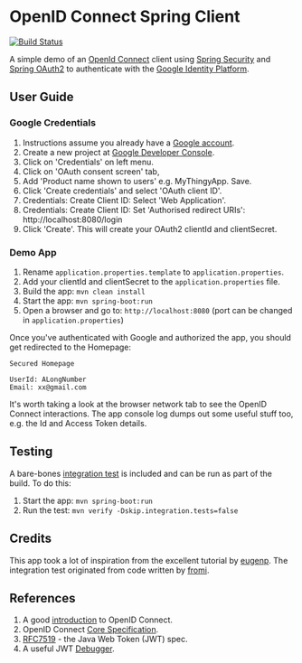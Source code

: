 # OpenID Connect Spring Client

[![Build Status](https://travis-ci.org/gazbert/openid-connect-spring-client.svg?branch=master)](https://travis-ci.org/gazbert/openid-connect-spring-client)

A simple demo of an [OpenId Connect](http://openid.net/connect/faq/) client using 
[Spring Security](http://docs.spring.io/spring-security/site/docs/4.2.2.RELEASE/reference/htmlsingle) and 
[Spring OAuth2](https://projects.spring.io/spring-security-oauth/docs/oauth2.html) to authenticate with the 
[Google Identity Platform](https://developers.google.com/identity/protocols/OpenIDConnect).

## User Guide

### Google Credentials

1. Instructions assume you already have a [Google account](https://accounts.google.com/).
1. Create a new project at [Google Developer Console](https://console.developers.google.com/iam-admin/projects).
1. Click on 'Credentials' on left menu.
1. Click on 'OAuth consent screen' tab,
1. Add 'Product name shown to users' e.g. MyThingyApp. Save.
1. Click 'Create credentials' and select 'OAuth client ID'.
1. Credentials: Create Client ID: Select 'Web Application'.
1. Credentials: Create Client ID: Set 'Authorised redirect URIs': http://localhost:8080/login
1. Click 'Create'. This will create your OAuth2 clientId and clientSecret.

### Demo App 

1. Rename `application.properties.template` to `application.properties`.
1. Add your clientId and clientSecret to the `application.properties` file.
1. Build the app: `mvn clean install`
1. Start the app: `mvn spring-boot:run`
1. Open a browser and go to: `http://localhost:8080` (port can be changed in `application.properties`)

Once you've authenticated with Google and authorized the app, you should get redirected to the Homepage:

```
Secured Homepage

UserId: ALongNumber
Email: xx@gmail.com
```

It's worth taking a look at the browser network tab to see the OpenID Connect interactions. 
The app console log dumps out some useful stuff too, e.g. the Id and Access Token details.

## Testing
A bare-bones [integration test](./src/test/java/org/gazbert/openidconnect/client/OpenIdConnectClientApplicationIT.java) 
is included and can be run as part of the build. To do this:
 
1. Start the app: `mvn spring-boot:run`
1. Run the test: `mvn verify -Dskip.integration.tests=false`

## Credits
This app took a lot of inspiration from the excellent tutorial by [eugenp](https://github.com/eugenp/tutorials/tree/master/spring-security-openid).
The integration test originated from code written by [fromi](https://github.com/fromi/spring-google-openidconnect).

## References

1. A good [introduction](https://connect2id.com/learn/openid-connect) to OpenID Connect.
1. OpenID Connect [Core Specification](http://openid.net/specs/openid-connect-core-1_0.html).
1. [RFC7519](https://tools.ietf.org/html/rfc7519) - the Java Web Token (JWT) spec.
1. A useful JWT [Debugger](https://jwt.io/).